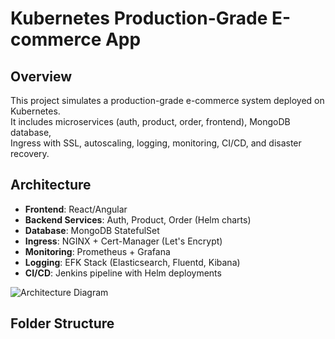 # Kubernetes Production-Grade E-commerce App

## Overview
This project simulates a production-grade e-commerce system deployed on Kubernetes.  
It includes microservices (auth, product, order, frontend), MongoDB database,  
Ingress with SSL, autoscaling, logging, monitoring, CI/CD, and disaster recovery.

## Architecture
- **Frontend**: React/Angular
- **Backend Services**: Auth, Product, Order (Helm charts)
- **Database**: MongoDB StatefulSet
- **Ingress**: NGINX + Cert-Manager (Let's Encrypt)
- **Monitoring**: Prometheus + Grafana
- **Logging**: EFK Stack (Elasticsearch, Fluentd, Kibana)
- **CI/CD**: Jenkins pipeline with Helm deployments

![Architecture Diagram](docs/architecture.png)

## Folder Structure
